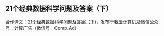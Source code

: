 ## 21个经典数据科学问题及答案（下） ##

合作译文：[21个经典数据科学问题及答案（下)](http://www.52cs.org/?p=1259)，发布于[我爱计算机](http://www.52cs.org)及微信公众号：计算广告（微信号：Comp_Ad）